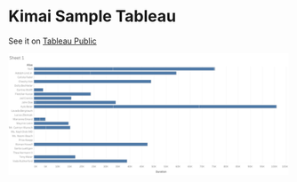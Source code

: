# Kimai Sample Tableau

See it on [Tableau Public](https://public.tableau.com/views/KimaiSample/Sheet1?:language=en-GB&publish=yes&:display_count=n&:origin=viz_share_link)

![Stacked bar chart showing duration by user and project](https://github.com/KimaiDotNet/KimaiDotNet.oDataReporting/blob/main/src/Dashboards/Tableau/Sheet1.png)
